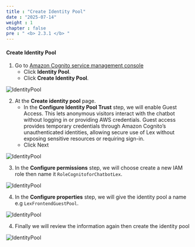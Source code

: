 ```yaml
---
title : "Create Identity Pool"
date : "2025-07-14"
weight : 1
chapter : false
pre : " <b> 2.3.1 </b> "
---
```



#### Create Identity Pool
1. Go to [Amazon Cognito service management console](https://console.aws.amazon.com/cognito/v2/home)
   + Click **Identity Pool**.
   + Click **Create Identity Pool**.

![IdentityPool](/images/2.prerequisite/001-createidentitypool.png)

2. At the **Create identity pool** page.
   + In the **Configure Identity Pool Trust** step, we will enable Guest Access. This lets anonymous visitors interact with the chatbot without logging in or providing AWS credentials. Guest access provides temporary credentials through Amazon Cognito’s unauthenticated identities, allowing secure use of Lex without exposing sensitive resources or requiring sign-in. 
   + Click Next
   

![IdentityPool](/images/2.prerequisite/002-createidentitypool.png)

3. In the **Configure permissions** step, we will choose create a new IAM role then name it ``` RoleCognitoforChatbotLex ```.
     

![IdentityPool](/images/2.prerequisite/003-createidentitypool.png)   

4. In the **Configure properties** step, we will give the identity pool a name e.g ``` LexFrontendGuestPool ```.
   
![IdentityPool](/images/2.prerequisite/004-createidentitypool.png)   

4. Finally we will review the information again then create the identity pool

![IdentityPool](/images/2.prerequisite/005-createidentitypool.png)   

